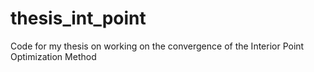 # thesis_int_point
Code for my thesis on working on the convergence of the Interior Point Optimization Method
